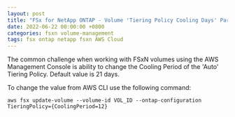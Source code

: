 ```yaml
---
layout: post
title: "FSx for NetApp ONTAP - Volume 'Tiering Policy Cooling Days' Parameter"
date: 2022-06-22 00:00:00 +0800
categories: fsxn volume-management
tags: fsx ontap netapp fsxn AWS Cloud
---
```


The common challenge when working with FSxN volumes using the AWS Management Console is ability to change the Cooling Period of the 'Auto' Tiering Policy. Default value is 21 days.

To change the value from AWS CLI use the following command:

```
aws fsx update-volume --volume-id VOL_ID --ontap-configuration TieringPolicy={CoolingPeriod=12}
```
